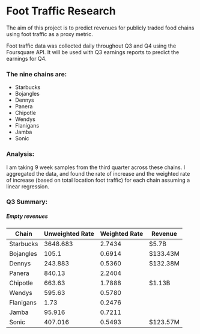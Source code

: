 # Foot Traffic Research

The aim of this project is to predict revenues for publicly traded food chains using foot traffic as a proxy metric.

Foot traffic data was collected daily throughout Q3 and Q4 using the Foursquare API. It will be used with Q3 earnings reports to predict the earnings for Q4.

### The nine chains are:
- Starbucks
- Bojangles
- Dennys
- Panera
- Chipotle
- Wendys
- Flanigans
- Jamba
- Sonic


### Analysis:

I am taking 9 week samples from the third quarter across these chains. I aggregated the data, and found the rate of increase and the weighted rate of increase (based on total location foot traffic) for each chain assuming a linear regression.

### Q3 Summary:

##### Empty revenues

Chain | Unweighted Rate | Weighted Rate | Revenue
--- | --- | --- | ---
Starbucks | 3648.683 | 2.7434 | $5.7B
Bojangles | 105.1 | 0.6914 | $133.43M
Dennys | 243.883 | 0.5360 | $132.38M
Panera | 840.13 | 2.2404 |
Chipotle | 663.63 | 1.7888 | $1.13B
Wendys | 595.63 | 0.5780 |
Flanigans | 1.73 | 0.2476 |
Jamba | 95.916 | 0.7211 |
Sonic | 407.016 | 0.5493 | $123.57M

